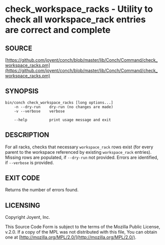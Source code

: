 # check\_workspace\_racks - Utility to check all workspace\_rack entries are correct and complete

## SOURCE

[https://github.com/joyent/conch/blob/master/lib/Conch/Command/check_workspace_racks.pm](https://github.com/joyent/conch/blob/master/lib/Conch/Command/check_workspace_racks.pm)

## SYNOPSIS

```
bin/conch check_workspace_racks [long options...]
    -n --dry-run    dry-run (no changes are made)
    -v --verbose    verbose

    --help          print usage message and exit
```

## DESCRIPTION

For all racks, checks that necessary `workspace_rack` rows exist (for every parent to the
workspace referenced by existing `workspace_rack` entries). Missing rows are populated,
if `--dry-run` not provided. Errors are identified, if `--verbose` is provided.

## EXIT CODE

Returns the number of errors found.

## LICENSING

Copyright Joyent, Inc.

This Source Code Form is subject to the terms of the Mozilla Public License,
v.2.0. If a copy of the MPL was not distributed with this file, You can obtain
one at [http://mozilla.org/MPL/2.0/](http://mozilla.org/MPL/2.0/).
